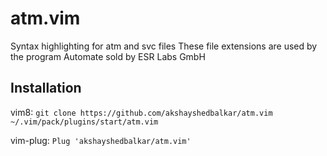 # atm.vim
Syntax highlighting for atm and svc files
These file extensions are used by the program Automate sold by ESR Labs GmbH

## Installation
vim8: `git clone https://github.com/akshayshedbalkar/atm.vim ~/.vim/pack/plugins/start/atm.vim`

vim-plug: `Plug 'akshayshedbalkar/atm.vim'`
